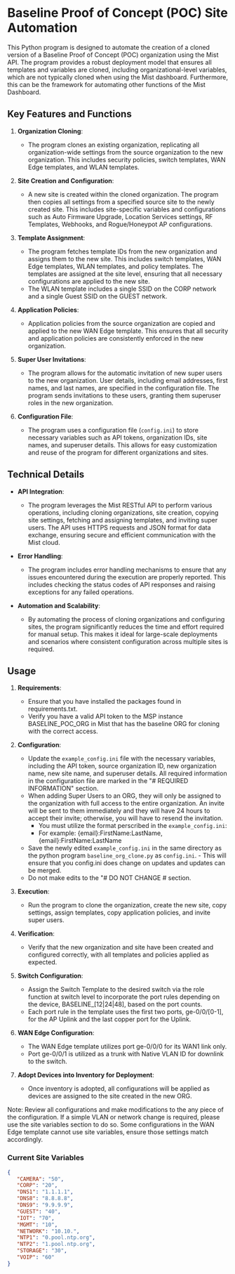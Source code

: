# Baseline Proof of Concept (POC) Site Automation

This Python program is designed to automate the creation of a cloned version of a Baseline Proof of Concept (POC) organization using the Mist API. The program provides a robust deployment model that ensures all templates and variables are cloned, including organizational-level variables, which are not typically cloned when using the Mist dashboard. Furthermore, this can be the framework for automating other functions of the Mist Dashboard.

## Key Features and Functions

1. **Organization Cloning**:
   - The program clones an existing organization, replicating all organization-wide settings from the source organization to the new organization. This includes security policies, switch templates, WAN Edge templates, and WLAN templates.

2. **Site Creation and Configuration**:
   - A new site is created within the cloned organization. The program then copies all settings from a specified source site to the newly created site. This includes site-specific variables and configurations such as Auto Firmware Upgrade, Location Services settings, RF Templates, Webhooks, and Rogue/Honeypot AP configurations.

3. **Template Assignment**:
   - The program fetches template IDs from the new organization and assigns them to the new site. This includes switch templates, WAN Edge templates, WLAN templates, and policy templates. The templates are assigned at the site level, ensuring that all necessary configurations are applied to the new site.
   - The WLAN template includes a single SSID on the CORP network and a single Guest SSID on the GUEST network.

4. **Application Policies**:
   - Application policies from the source organization are copied and applied to the new WAN Edge template. This ensures that all security and application policies are consistently enforced in the new organization.

5. **Super User Invitations**:
   - The program allows for the automatic invitation of new super users to the new organization. User details, including email addresses, first names, and last names, are specified in the configuration file. The program sends invitations to these users, granting them superuser roles in the new organization.

6. **Configuration File**:
   - The program uses a configuration file (`config.ini`) to store necessary variables such as API tokens, organization IDs, site names, and superuser details. This allows for easy customization and reuse of the program for different organizations and sites.

## Technical Details

- **API Integration**:
  - The program leverages the Mist RESTful API to perform various operations, including cloning organizations, site creation, copying site settings, fetching and assigning templates, and inviting super users. The API uses HTTPS requests and JSON format for data exchange, ensuring secure and efficient communication with the Mist cloud.

- **Error Handling**:
  - The program includes error handling mechanisms to ensure that any issues encountered during the execution are properly reported. This includes checking the status codes of API responses and raising exceptions for any failed operations.

- **Automation and Scalability**:
  - By automating the process of cloning organizations and configuring sites, the program significantly reduces the time and effort required for manual setup. This makes it ideal for large-scale deployments and scenarios where consistent configuration across multiple sites is required.

## Usage

1. **Requirements**:
   - Ensure that you have installed the packages found in requirements.txt.
   - Verify you have a valid API token to the MSP instance BASELINE_POC_ORG in Mist that has the baseline ORG for cloning with the correct access.

2. **Configuration**:
   - Update the `example_config.ini` file with the necessary variables, including the API token, source organization ID, new organization name, new site name, and superuser details. All required information in the configuration file are marked in the "# REQUIRED INFORMATION" section.
   - When adding Super Users to an ORG, they will only be assigned to the organization with full access to the entire organization. An invite will be sent to them immediately and they will have 24 hours to accept their invite; otherwise, you will have to resend the invitation.
     - You must utilize the format perscribed in the `example_config.ini`:
     - For example: {email}:FirstName:LastName,{email}:FirstName:LastName
   - Save the newly edited `example_config.ini` in the same directory as the python program `baseline_org_clone.py` as `config.ini`.
         - This will ensure that you config.ini does change on updates and updates can be merged.
   - Do not make edits to the "# DO NOT CHANGE # section.

3. **Execution**:
   - Run the program to clone the organization, create the new site, copy settings, assign templates, copy application policies, and invite super users.

4. **Verification**:
   - Verify that the new organization and site have been created and configured correctly, with all templates and policies applied as expected.

5. **Switch Configuration**:
   - Assign the Switch Template to the desired switch via the role function at switch level to incorporate the port rules depending on the device, BASELINE_[12|24|48], based on the port counts.
   - Each port rule in the template uses the first two ports, ge-0/0/[0-1], for the AP Uplink and the last copper port for the Uplink.

6. **WAN Edge Configuration**:
   - The WAN Edge template utilizes port ge-0/0/0 for its WAN1 link only.
   - Port ge-0/0/1 is utilized as a trunk with Native VLAN ID for downlink to the switch.

7. **Adopt Devices into Inventory for Deployment**:
   - Once inventory is adopted, all configurations will be applied as devices are assigned to the site created in the new ORG.

Note: Review all configurations and make modifications to the any piece of the configuration. If a simple VLAN or network change is required, please use the site variables section to do so. Some configurations in the WAN Edge template cannot use site variables, ensure those settings match accordingly.

### Current Site Variables

``` json
{
   "CAMERA": "50",
   "CORP": "20",
   "DNS1": "1.1.1.1",
   "DNS8": "8.8.8.8",
   "DNS9": "9.9.9.9",
   "GUEST": "40",
   "IOT": "70",
   "MGMT": "10",
   "NETWORK": "10.10.",
   "NTP1": "0.pool.ntp.org",
   "NTP2": "1.pool.ntp.org",
   "STORAGE": "30",
   "VOIP": "60"
}
```
